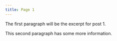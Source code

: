 ```yaml
---
title: Page 1
---
```

The first paragraph will be the excerpt for post 1.

This second paragraph has some more information.